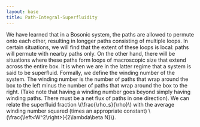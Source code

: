 ```yaml
---
layout: base
title: Path-Integral-Superfluidity
---
```


We have learned that in a Bosonic system, the paths are allowed to
permute onto each other, resulting in longger paths consisting of
multiple loops. In certain situations, we will find that the extent of
these loops is local: paths will permute with nearby paths only. On the
other hand, there will be situations where these paths form loops of
macroscopic size that extend across the entire box. It is when we are in
the latter regime that a system is said to be superfluid. Formally, we
define the winding number of the system. The winding number is the
number of paths that wrap around the box to the left minus the number of
paths that wrap around the box to the right. (Take note that having a
winding number goes beyond simply having winding paths. There must be a
net flux of paths in one direction). We can relate the superfluid
fraction \\(\frac{\rho\_s}{\rho}\\) with the average winding number squared
(times an appropriate constant)
\\(\frac{\left<W^2\right>}{2\lambda\beta N}\\).
